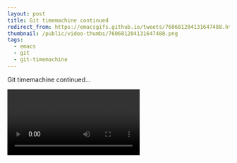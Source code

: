 ```yaml
---
layout: post
title: Git timemachine continued
redirect_from: https://emacsgifs.github.io/tweets/760681204131647488.html
thumbnail: /public/video-thumbs/760681204131647488.png
tags:
  - emacs
  - git
  - git-timemachine
---
```


Git timemachine continued...

<video controls autoplay loop>
  <source src="/public/videos/760681204131647488.mp4" type="video/mp4">
    Sorry your browser does not support the video tag, maybe time to upgrade?
</video>
